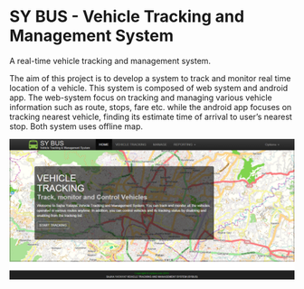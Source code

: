 # SY BUS - Vehicle Tracking and Management System
A real-time vehicle tracking and management system.

<p>The aim of this project is to develop a system to track and monitor real time location of a vehicle. This system is composed of web system and android app. The web-system focus on tracking and managing various vehicle information such as route, stops, fare etc. while the android app focuses on tracking nearest vehicle, finding its estimate time of arrival to user’s nearest stop. Both system uses offline map. </p>

![Alt text](screenshots/home.png?raw=true "Title")

